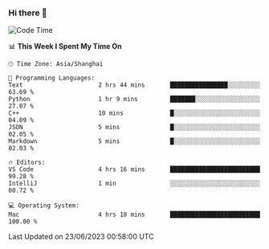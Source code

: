 ### Hi there 👋


<!--START_SECTION:waka-->
![Code Time](http://img.shields.io/badge/Code%20Time-1%2C156%20hrs%2035%20mins-blue)

📊 **This Week I Spent My Time On** 

```text
🕑︎ Time Zone: Asia/Shanghai

💬 Programming Languages: 
Text                     2 hrs 44 mins       ████████████████░░░░░░░░░   63.69 % 
Python                   1 hr 9 mins         ███████░░░░░░░░░░░░░░░░░░   27.07 % 
C++                      10 mins             █░░░░░░░░░░░░░░░░░░░░░░░░   04.09 % 
JSON                     5 mins              █░░░░░░░░░░░░░░░░░░░░░░░░   02.05 % 
Markdown                 5 mins              █░░░░░░░░░░░░░░░░░░░░░░░░   02.03 % 

🔥 Editors: 
VS Code                  4 hrs 16 mins       █████████████████████████   99.28 % 
IntelliJ                 1 min               ░░░░░░░░░░░░░░░░░░░░░░░░░   00.72 % 

💻 Operating System: 
Mac                      4 hrs 18 mins       █████████████████████████   100.00 % 
```


 Last Updated on 23/06/2023 00:58:00 UTC
<!--END_SECTION:waka-->

<!--
**SillyPasty/SillyPasty** is a ✨ _special_ ✨ repository because its `README.md` (this file) appears on your GitHub profile.

Here are some ideas to get you started:

- 🔭 I’m currently working on ...
- 🌱 I’m currently learning ...
- 👯 I’m looking to collaborate on ...
- 🤔 I’m looking for help with ...
- 💬 Ask me about ...
- 📫 How to reach me: ...
- 😄 Pronouns: ...
- ⚡ Fun fact: ...
-->


